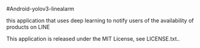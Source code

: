 #Android-yolov3-linealarm

this application that uses deep learning to notify users of the availability of products on LINE







This application is released under the MIT License, see LICENSE.txt..
